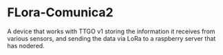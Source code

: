 # FLora-Comunica2
A device that works with TTGO v1 storing the information it receives from various sensors, and sending the data via LoRa to a raspberry server that has nodered. 
